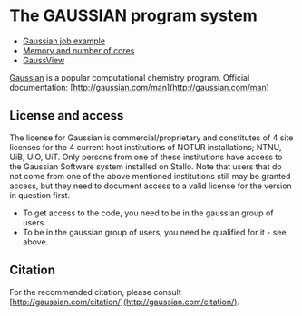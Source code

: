 # The GAUSSIAN program system

* [Gaussian job example](gaussian_jobex.md)
* [Memory and number of cores](gaussian_resources.md)
* [GaussView](gaussview.md)

[Gaussian](http://gaussian.com/) is a popular computational chemistry program. Official documentation: [http://gaussian.com/man](http://gaussian.com/man)


## License and access
The license for Gaussian is commercial/proprietary and constitutes of 4 site licenses for the 4 current host institutions of NOTUR installations; NTNU, UiB, UiO, UiT. Only persons from one of these institutions have access to the Gaussian Software system installed on Stallo. Note that users that do not come from one of the above mentioned institutions still may be granted access, but they need to document access to a valid license for the version in question first.

* To get access to the code, you need to be in the gaussian group of users.
* To be in the gaussian group of users, you need be qualified for it - see above.

## Citation
For the recommended citation, please consult [http://gaussian.com/citation/](http://gaussian.com/citation/).
